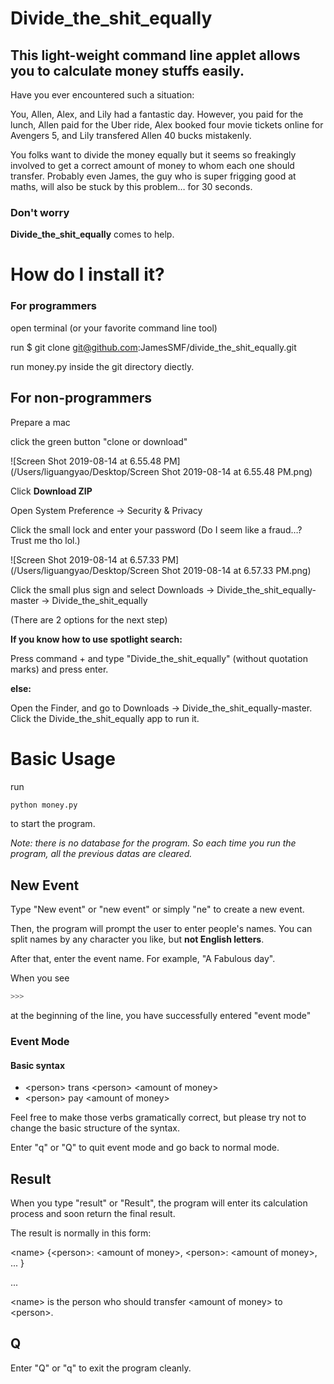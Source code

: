 # Divide_the_shit_equally

## This light-weight command line applet allows you to calculate money stuffs easily.

Have you ever encountered such a situation:

You, Allen, Alex, and Lily had a fantastic day. However, you paid for the lunch, Allen paid for the Uber ride, Alex booked four movie tickets online for Avengers 5, and Lily transfered Allen 40 bucks mistakenly. <br>

You folks want to divide the money equally but it seems so freakingly involved to get a correct amount of money to whom each one should transfer. Probably even James, the guy who is super frigging good at maths, will also be stuck by this problem… for 30 seconds. <br>



### Don't worry

**Divide_the_shit_equally** comes to help.





# How do I install it?

### For programmers

open terminal (or your favorite command line tool)

run  $ git clone git@github.com:JamesSMF/divide_the_shit_equally.git

run money.py inside the git directory diectly.



## For non-programmers

Prepare a mac

click the green button "clone or download"

![Screen Shot 2019-08-14 at 6.55.48 PM](/Users/liguangyao/Desktop/Screen Shot 2019-08-14 at 6.55.48 PM.png)



Click **Download ZIP**

Open System Preference -> Security & Privacy

Click the small lock and enter your password (Do I seem like a fraud…? Trust me tho lol.)

![Screen Shot 2019-08-14 at 6.57.33 PM](/Users/liguangyao/Desktop/Screen Shot 2019-08-14 at 6.57.33 PM.png)

Click the small plus sign and select Downloads -> Divide_the_shit_equally-master -> Divide_the_shit_equally



(There are 2 options for the next step)

**If you know how to use spotlight search:**

   Press command + <space> and type "Divide_the_shit_equally" (without quotation marks) and press enter.

**else:**

   Open the Finder, and go to Downloads -> Divide_the_shit_equally-master. Click the Divide_the_shit_equally app to run it.





# Basic Usage

run

```bash
python money.py
```

to start the program.



*Note: there is no database for the program. So each time you run the program, all the previous datas are cleared.*



## New Event

Type "New event" or "new event" or simply "ne" to create a new event. <br>

Then, the program will prompt the user to enter people's names. You can split names by any character you like, but **not English letters**. <br>

After that, enter the event name. For example, "A Fabulous day". <br>

When you see

```bash
>>>
```

at the beginning of the line, you have successfully entered "event mode"



### Event Mode

#### Basic syntax

* \<person> trans \<person> \<amount of money> 
* \<person> pay \<amount of money>

Feel free to make those verbs gramatically correct, but please try not to change the basic structure of the syntax.<br>

Enter "q" or "Q" to quit event mode and go back to normal mode.



## Result

When you type "result" or "Result", the program will enter its calculation process and soon return the final result.<br>

The result is normally in this form:

\<name> {\<person>: \<amount of money>, \<person>: \<amount of money>, ... }

...



\<name> is the person who should transfer \<amount of money> to  \<person>.



## Q

Enter "Q" or "q" to exit the program cleanly.
